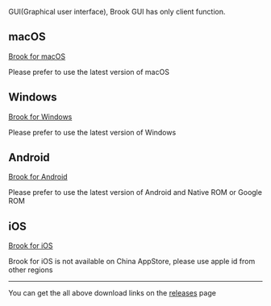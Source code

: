 GUI(Graphical user interface), Brook GUI has only client function.

## macOS

[Brook for macOS](https://github.com/txthinking/brook/releases/download/v20210214/Brook.dmg)

Please prefer to use the latest version of macOS

## Windows

[Brook for Windows](https://github.com/txthinking/brook/releases/download/v20210214/Brook.exe)

Please prefer to use the latest version of Windows

## Android

[Brook for Android](https://github.com/txthinking/brook/releases/download/v20210214/Brook.apk)

Please prefer to use the latest version of Android and Native ROM or Google ROM

## iOS

[Brook for iOS](https://apps.apple.com/us/app/brook-a-cross-platform-proxy/id1216002642)

Brook for iOS is not available on China AppStore, please use apple id from other regions

---

You can get the all above download links on the [releases](https://github.com/txthinking/brook/releases) page

